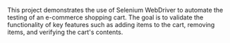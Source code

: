 This project demonstrates the use of Selenium WebDriver to automate the testing of an e-commerce shopping cart. 
The goal is to validate the functionality of key features such as adding items to the cart, removing items, and verifying the cart's contents.
